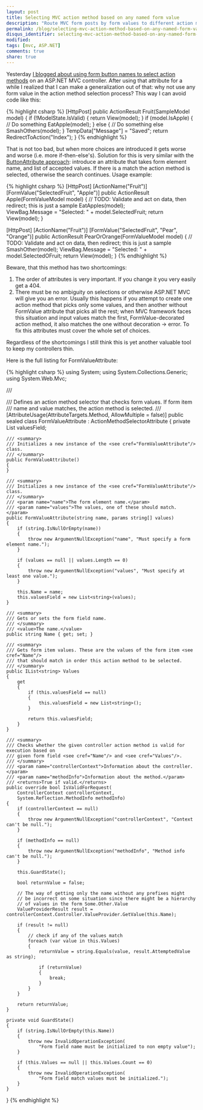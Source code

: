 ```yaml
---
layout: post
title: Selecting MVC action method based on any named form value
description: "Route MVC form posts by form values to different action methods."
permalink: /blog/selecting-mvc-action-method-based-on-any-named-form-value
disqus_identifier: selecting-mvc-action-method-based-on-any-named-form-value
modified: 
tags: [mvc, ASP.NET]
comments: true
share: true
---
```


Yesterday [I blogged about using form button names to select action 
methods](/blog/selecting-mvc-action-method-based-on-the-button-clicked) 
on an ASP.NET MVC controller. After using that attribute for a 
while I realized that I can make a generalization out of that: why 
not use any form value in the action method selection process? 
This way I can avoid code like this:

{% highlight csharp %}
[HttpPost]
public ActionResult Fruit(SampleModel model) {
    if (!ModelState.IsValid) {
        return View(model);
    }
    if (model.IsApple) {
        // Do something
        EatApple(model);
    }
    else {
        // Do something else
        SmashOthers(model);
    }
    TempData["Message"] = "Saved";
    return RedirectToAction("Index");
}
{% endhighlight %}

That is not too bad, but when more choices are introduced it gets worse 
and worse (i.e. more if-then-else's). Solution for this is very similar 
with the [ButtonAttribute approach](/blog/selecting-mvc-action-method-based-on-the-button-clicked): 
introduce an attribute that takes form element name, and list of accepted values. If 
there is a match the action method is selected, otherwise the search continues. Usage example:

{% highlight csharp %}
[HttpPost]
[ActionName("Fruit")]
[FormValue("SelectedFruit", "Apple")]
public ActionResult Apple(FormValueModel model)
{
    // TODO: Validate and act on data, then redirect; this is just a sample
    EatApples(model);    
    ViewBag.Message = "Selected: " + model.SelectedFruit;
    return View(model);
}

[HttpPost]
[ActionName("Fruit")]
[FormValue("SelectedFruit", "Pear", "Orange")]
public ActionResult PearOrOrange(FormValueModel model)
{
    // TODO: Validate and act on data, then redirect; this is just a sample
    SmashOther(model);
    ViewBag.Message = "Selected: " + model.SelectedOFruit;
    return View(model);
}
{% endhighlight %}

Beware, that this method has two shortcomings:

1. The order of attributes is very important. If you change it you very easily get a 404.
2. There must be no ambiguity on selections or otherwise ASP.NET MVC will give you an error. 
Usually this happens if you attempt to create one action method that picks only some values, 
and then another without FormValue attribute that picks all the rest; when MVC framework faces 
this situation and input values match the first, FormValue-decorated action method, it also 
matches the one without decoration -> error. To fix this attributes must cover the whole set 
of choices.

Regardless of the shortcomings I still think this is yet another valuable tool to keep my controllers thin.

Here is the full listing for FormValueAttribute:

{% highlight csharp %}
using System;
using System.Collections.Generic;
using System.Web.Mvc;

/// <summary>
/// Defines an action method selector that checks form values. If form item 
/// name and value matches, the action method is selected.
/// </summary>
[AttributeUsage(AttributeTargets.Method, AllowMultiple = false)]
public sealed class FormValueAttribute : ActionMethodSelectorAttribute
{
    private List<string> valuesField;

    /// <summary>
    /// Initializes a new instance of the <see cref="FormValueAttribute"/> class.
    /// </summary>
    public FormValueAttribute()
    {
    }

    /// <summary>
    /// Initializes a new instance of the <see cref="FormValueAttribute"/> class.
    /// </summary>
    /// <param name="name">The form element name.</param>
    /// <param name="values">The values, one of these should match.</param>
    public FormValueAttribute(string name, params string[] values)
    {
        if (string.IsNullOrEmpty(name))
        {
            throw new ArgumentNullException("name", "Must specify a form element name.");
        }

        if (values == null || values.Length == 0)
        {
            throw new ArgumentNullException("values", "Must specify at least one value.");
        }

        this.Name = name;
        this.valuesField = new List<string>(values);
    }

    /// <summary>
    /// Gets or sets the form field name.
    /// </summary>
    /// <value>The name.</value>
    public string Name { get; set; }

    /// <summary>
    /// Gets form item values. These are the values of the form item <see cref="Name"/> 
    /// that should match in order this action method to be selected. 
    /// </summary>
    public IList<string> Values
    {
        get
        {
            if (this.valuesField == null)
            {
                this.valuesField = new List<string>();
            }

            return this.valuesField;
        }
    }

    /// <summary>
    /// Checks whether the given controller action method is valid for execution based on 
    /// given form field <see cref="Name"/> and <see cref="Values"/>.
    /// </summary>
    /// <param name="controllerContext">Information about the controller.</param>
    /// <param name="methodInfo">Information about the method.</param>
    /// <returns>True if valid.</returns>
    public override bool IsValidForRequest(
        ControllerContext controllerContext,
        System.Reflection.MethodInfo methodInfo)
    {
        if (controllerContext == null)
        {
            throw new ArgumentNullException("controllerContext", "Context can't be null.");
        }

        if (methodInfo == null)
        {
            throw new ArgumentNullException("methodInfo", "Method info can't be null.");
        }

        this.GuardState();

        bool returnValue = false;

        // The way of getting only the name without any prefixes might 
        // be incorrect on some situation since there might be a hierarchy 
        // of values in the form Some.Other.Value
        ValueProviderResult result = controllerContext.Controller.ValueProvider.GetValue(this.Name);

        if (result != null)
        {
            // check if any of the values match
            foreach (var value in this.Values)
            {
                returnValue = string.Equals(value, result.AttemptedValue as string);

                if (returnValue)
                {
                    break;
                }
            }
        }

        return returnValue;
    }

    private void GuardState()
    {
        if (string.IsNullOrEmpty(this.Name))
        {
            throw new InvalidOperationException(
                "Form field name must be initialized to non empty value");
        }

        if (this.Values == null || this.Values.Count == 0)
        {
            throw new InvalidOperationException(
                "Form field match values must be initialized.");
        }
    }
}
{% endhighlight %}
